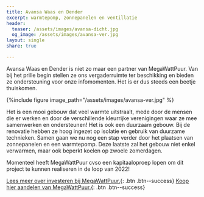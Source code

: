 ```yaml
---
title: Avansa Waas en Dender
excerpt: warmtepomp, zonnepanelen en ventillatie
header:
  teaser: /assets/images/avansa-dicht.jpg
  og_image: /assets/images/avansa-ver.jpg
layout: single
share: true

---
```


Avansa Waas en Dender is niet zo maar een partner van MegaWattPuur. Van bij het
prille begin stellen ze ons vergaderruimte ter beschikking en bieden ze
ondersteuning voor onze infomomenten. Het is er dus steeds een beetje
thuiskomen.

{%include figure image_path="/assets/images/avansa-ver.jpg" %}

Het is een mooi gebouw dat veel warmte uitstraalt, mede door de mensen die er
werken en door de verschillende kleurrijke verenigingen waar ze mee samenwerken
en ondersteunen! Het is ook een duurzaam gebouw. Bij de renovatie hebben ze
hoog ingezet op isolatie en gebruik van duurzame technieken. Samen gaan we nu
nog een stap verder door het plaatsen van zonnepanelen en een warmtepomp. Deze
laatste zal het gebouw niet enkel verwarmen, maar ook beperkt koelen op zwoele
zomerdagen.

Momenteel heeft MegaWattPuur cvso een kapitaaloproep lopen om dit project te
kunnen realiseren in de loop van 2022!

[Lees meer over investeren bij MegaWattPuur.](http://aandelen.megawattpuur.be){: .btn .btn--success}
[Koop hier aandelen van MegaWattPuur.](http://aandelen.megawattpuur.be){: .btn .btn--success}
